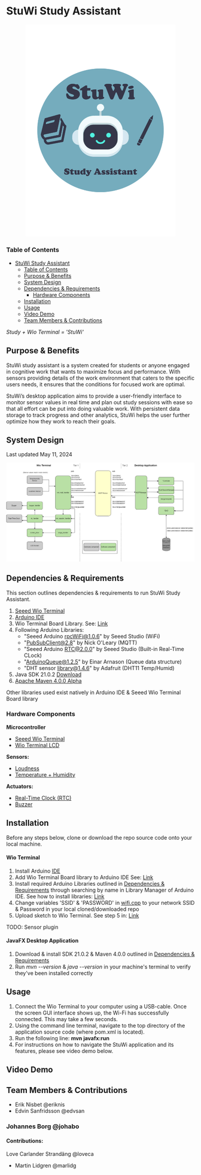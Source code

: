 # StuWi Study Assistant

<div style="text-align:center">
    <img src="/docs/images/StuWi-Transparent.png" alt="StuWi Study Assistant" width="400" />
</div>

### Table of Contents
- [StuWi Study Assistant](#stuwi-study-assistant)
    - [Table of Contents](#table-of-contents)
    - [Purpose & Benefits](#purpose--benefits)
    - [System Design](#system-design-)
    - [Dependencies & Requirements](#dependencies--requirements)
        - [Hardware Components](#hardware-components)
    - [Installation](#installation)
    - [Usage](#usage)
    - [Video Demo](#video-demo)
    - [Team Members & Contributions](#team-members--contributions)

*Study + Wio Terminal = 'StuWi'*

## Purpose & Benefits

StuWi study assistant is a system created for students or anyone engaged in cognitive work that wants to maximize focus and performance. With sensors providing details of the work environment that caters to the specific users needs, it ensures that the conditions for focused work are optimal.

StuWi’s desktop application aims to provide a user-friendly interface to monitor sensor values in real time and plan out study sessions with ease so that all effort can be put into doing valuable work. With persistent data storage to track progress and other analytics, StuWi helps the user further optimize how they work to reach their goals.

## System Design 
Last updated May 11, 2024

![StuWi Study Assistant](/docs/images/architecture_diagrams/Architecture_DiagramV5.png)


## Dependencies & Requirements

This section outlines dependencies & requirements to run StuWi Study Assistant.

1. [Seeed Wio Terminal](https://wiki.seeedstudio.com/Wio_Terminal_Intro/)
2. [Arduino IDE](https://www.arduino.cc/en/software)
3. Wio Terminal Board Library. See: [Link](https://wiki.seeedstudio.com/Wio-Terminal-Getting-Started/#getting-started)
4. Following Arduino Libraries:
   - "Seeed Arduino rpcWiFi@1.0.6" by Seeed Studio (WiFi)
   - "PubSubClient@2.8" by Nick O'Leary (MQTT)
   - "Seeed Arduino RTC@2.0.0" by Seeed Studio (Built-in Real-Time CLock)
   - "ArduinoQueue@1.2.5" by Einar Arnason (Queue data structure)
   - "DHT sensor library@1.4.6" by Adafruit (DHT11 Temp/Humid)
5. Java SDK 21.0.2 [Download](https://www.oracle.com/java/technologies/javase/jdk21-archive-downloads.html)
6. [Apache Maven 4.0.0 Alpha](https://maven.apache.org/download.cgi)

Other libraries used exist natively in Arduino IDE & Seeed Wio Terminal Board library

### Hardware Components

**Microcontroller**
* [Seeed Wio Terminal](https://wiki.seeedstudio.com/Wio-Terminal-Getting-Started/)
* [Wio Terminal LCD](https://wiki.seeedstudio.com/Wio-Terminal-LCD-Overview/)

**Sensors:**
* [Loudness](https://wiki.seeedstudio.com/Grove-Loudness_Sensor/)
* [Temperature + Humidity](https://wiki.seeedstudio.com/Grove-TemperatureAndHumidity_Sensor/)

**Actuators:** 
* [Real-Time Clock (RTC)](https://wiki.seeedstudio.com/Wio-Terminal-RTC/)
* [Buzzer](https://wiki.seeedstudio.com/Wio-Terminal-Buzzer/)

## Installation

Before any steps below, clone or download the repo source code onto your local machine.

#### Wio Terminal

1. Install Arduino [IDE](https://www.arduino.cc/en/software)
2. Add Wio Terminal Board library to Arduino IDE See: [Link](https://wiki.seeedstudio.com/Wio-Terminal-Getting-Started/#getting-started)
3. Install required Arduino Libraries outlined in [Dependencies & Requirements](#dependencies--requirements) through searching by name in Library Manager of Arduino IDE. See how to install libraries: [Link](https://docs.arduino.cc/software/ide-v1/tutorials/installing-libraries/) 
4. Change variables 'SSID' & 'PASSWORD' in [wifi.cpp](src/wio-StuWi/src/stuwi_sketch_main/wifi.cpp) to your network SSID & Password in your local cloned/downloaded repo
6. Upload sketch to Wio Terminal. See step 5 in: [Link](https://wiki.seeedstudio.com/Wio-Terminal-Getting-Started/)


TODO: Sensor plugin
#### JavaFX Desktop Application

1. Download & install SDK 21.0.2 & Maven 4.0.0 outlined in [Dependencies & Requirements](#dependencies--requirements)
2. Run _mvn --version_ & _java --version_ in your machine's terminal to verify they've been installed correctly

## Usage
1. Connect the Wio Terminal to your computer using a USB-cable. Once the screen GUI interface shows up, the Wi-Fi has successfully connected. This may take a few seconds.
2. Using the command line terminal, navigate to the top directory of the application source code (where pom.xml is located).
3. Run the following line: **mvn javafx:run**
4. For instructions on how to navigate the StuWi application and its features, please see video demo below.

## Video Demo

## Team Members & Contributions

* Erik Nisbet @eriknis
* Edvin Sanfridsson @edvsan 
### Johannes Borg @johabo
#### Contributions:


Love Carlander Strandäng @loveca
* Martin Lidgren @marlidg





